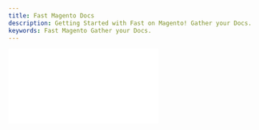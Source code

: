 ```yaml
---
title: Fast Magento Docs
description: Getting Started with Fast on Magento! Gather your Docs.
keywords: Fast Magento Gather your Docs.
---
```


<embed src="/reusables/for-developers/_gather-your-docs.md" />
